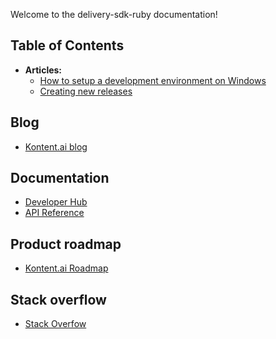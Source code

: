Welcome to the delivery-sdk-ruby documentation!

## Table of Contents

* **Articles:**
  * [How to setup a development environment on Windows](How-to-setup-development-environment-on-Windows)
  * [Creating new releases](Creating-new-releases)

## Blog
* [Kontent.ai blog](https://kontent.ai/blog)

## Documentation
* [Developer Hub](https://docs.kontent.ai/)
* [API Reference](https://kontent.ai/learn/reference/kontent-apis-overview/)

## Product roadmap
* [Kontent.ai Roadmap](https://kontent.ai/roadmap)

## Stack overflow
* [Stack Overfow](https://stackoverflow.com/tags/kontent-ai)